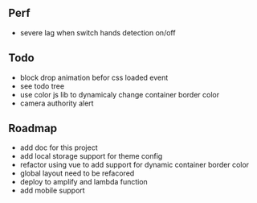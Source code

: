 ## Perf
- severe lag when switch hands detection on/off

## Todo
- block drop animation befor css loaded event
- see todo tree
- use color js lib to dynamicaly change container border color
- camera authority alert

## Roadmap
- add doc for this project
- add local storage support for theme config
- refactor using vue to add support for dynamic container border color
- global layout need to be refacored
- deploy to amplify and lambda function
- add mobile support